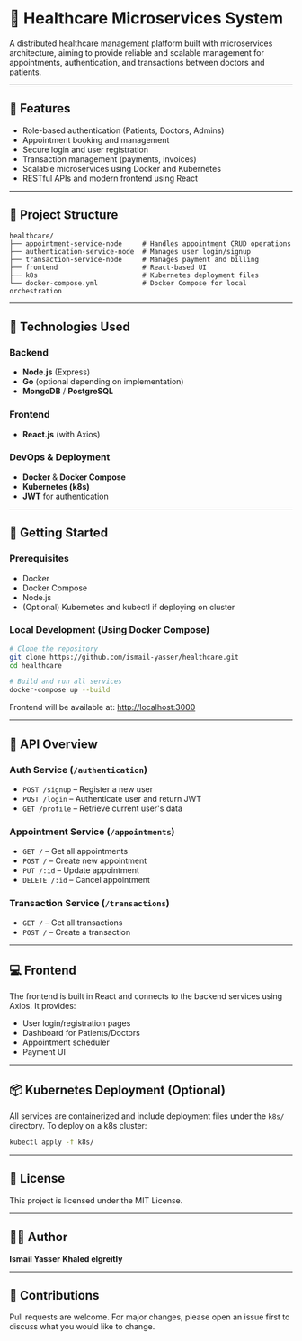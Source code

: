 # 🏥 Healthcare Microservices System

A distributed healthcare management platform built with microservices architecture, aiming to provide reliable and scalable management for appointments, authentication, and transactions between doctors and patients.

---

## 📌 Features

- Role-based authentication (Patients, Doctors, Admins)
- Appointment booking and management
- Secure login and user registration
- Transaction management (payments, invoices)
- Scalable microservices using Docker and Kubernetes
- RESTful APIs and modern frontend using React

---

## 🧱 Project Structure

```
healthcare/
├── appointment-service-node     # Handles appointment CRUD operations
├── authentication-service-node  # Manages user login/signup
├── transaction-service-node     # Manages payment and billing
├── frontend                     # React-based UI
├── k8s                          # Kubernetes deployment files
└── docker-compose.yml           # Docker Compose for local orchestration
```

---

## 🧰 Technologies Used

### Backend
- **Node.js** (Express)
- **Go** (optional depending on implementation)
- **MongoDB** / **PostgreSQL**

### Frontend
- **React.js** (with Axios)

### DevOps & Deployment
- **Docker** & **Docker Compose**
- **Kubernetes (k8s)**
- **JWT** for authentication

---

## 🚀 Getting Started

### Prerequisites
- Docker
- Docker Compose
- Node.js
- (Optional) Kubernetes and kubectl if deploying on cluster

### Local Development (Using Docker Compose)
```bash
# Clone the repository
git clone https://github.com/ismail-yasser/healthcare.git
cd healthcare

# Build and run all services
docker-compose up --build
```

Frontend will be available at: [http://localhost:3000](http://localhost:3000)

---

## 📡 API Overview

### Auth Service (`/authentication`)
- `POST /signup` – Register a new user
- `POST /login` – Authenticate user and return JWT
- `GET /profile` – Retrieve current user's data

### Appointment Service (`/appointments`)
- `GET /` – Get all appointments
- `POST /` – Create new appointment
- `PUT /:id` – Update appointment
- `DELETE /:id` – Cancel appointment

### Transaction Service (`/transactions`)
- `GET /` – Get all transactions
- `POST /` – Create a transaction

---

## 💻 Frontend

The frontend is built in React and connects to the backend services using Axios. It provides:

- User login/registration pages
- Dashboard for Patients/Doctors
- Appointment scheduler
- Payment UI

---

## 📦 Kubernetes Deployment (Optional)

All services are containerized and include deployment files under the `k8s/` directory. To deploy on a k8s cluster:

```bash
kubectl apply -f k8s/
```

---

## 📄 License

This project is licensed under the MIT License.

---

## 👨‍💻 Author

**Ismail Yasser**
**Khaled elgreitly**


---

## 🙌 Contributions

Pull requests are welcome. For major changes, please open an issue first to discuss what you would like to change.

